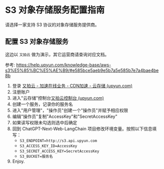 # S3 对象存储服务配置指南

请选择一家支持 S3 协议的对象存储服务提供商。

## 配置 S3 对象存储服务

这边以 `又拍云` 做为演示，其它运营商请查询对应文档。

参考: https://help.upyun.com/knowledge-base/aws-s3%E5%85%BC%E5%AE%B9/#e585bce5aeb9e5b7a5e585b7e7a4bae4be8b

1. 登录 [又拍云 - 加速在线业务 - CDN加速 - 云存储 (upyun.com)](https://www.upyun.com/)
2. 注册账户
3. 进入"云存储"控制台[又拍云控制台 (upyun.com)](https://console.upyun.com/services/file/)
4. 创建一个服务，记录你的服务名
5. 进入"用户管理"，"操作员"创建一个"操作员"并赋予相应权限
6. 编辑"操作员"复制"AccessKey"和"SecretAccessKey"
7. 如果读写权限未勾选则选中后确定
8. 回到 ChatGPT-Next-Web-LangChain 项目修改环境变量。按照以下信息填写：
   - `S3_ENDPOINT=http://s3.api.upyun.com`
   - `S3_ACCESS_KEY_ID=AccessKey`
   - `S3_SECRET_ACCESS_KEY=SecretAccessKey`
   - `S3_BUCKET=服务名`
9. Enjoy.
